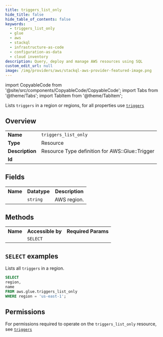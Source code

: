 ```yaml
---
title: triggers_list_only
hide_title: false
hide_table_of_contents: false
keywords:
  - triggers_list_only
  - glue
  - aws
  - stackql
  - infrastructure-as-code
  - configuration-as-data
  - cloud inventory
description: Query, deploy and manage AWS resources using SQL
custom_edit_url: null
image: /img/providers/aws/stackql-aws-provider-featured-image.png
---
```


import CopyableCode from '@site/src/components/CopyableCode/CopyableCode';
import Tabs from '@theme/Tabs';
import TabItem from '@theme/TabItem';

Lists <code>triggers</code> in a region or regions, for all properties use <a href="/providers/aws/serviceName/triggers/"><code>triggers</code></a>

## Overview
<table><tbody>
<tr><td><b>Name</b></td><td><code>triggers_list_only</code></td></tr>
<tr><td><b>Type</b></td><td>Resource</td></tr>
<tr><td><b>Description</b></td><td>Resource Type definition for AWS::Glue::Trigger</td></tr>
<tr><td><b>Id</b></td><td><CopyableCode code="aws.glue.triggers_list_only" /></td></tr>
</tbody></table>

## Fields
<table><tbody><tr><th>Name</th><th>Datatype</th><th>Description</th></tr><tr><td><CopyableCode code="region" /></td><td><code>string</code></td><td>AWS region.</td></tr>
</tbody></table>

## Methods

<table><tbody>
  <tr>
    <th>Name</th>
    <th>Accessible by</th>
    <th>Required Params</th>
  </tr>
  <tr>
    <td><CopyableCode code="list_resources" /></td>
    <td><code>SELECT</code></td>
    <td><CopyableCode code="region" /></td>
  </tr>
</tbody></table>

## `SELECT` examples
Lists all <code>triggers</code> in a region.
```sql
SELECT
region,
name
FROM aws.glue.triggers_list_only
WHERE region = 'us-east-1';
```


## Permissions

For permissions required to operate on the <code>triggers_list_only</code> resource, see <a href="/providers/aws/glue/triggers/#permissions"><code>triggers</code></a>

